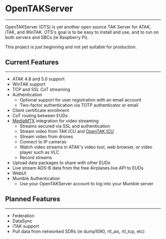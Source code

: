 # OpenTAKServer
***
OpenTAKServer (OTS) is yet another open source TAK Server for ATAK, iTAK, and WinTAK. OTS's goal is to be easy to install and use, and to run on both servers and SBCs (ie Raspberry Pi).

This project is just beginning and not yet suitable for production.

## Current Features
***
- ATAK 4.8 and 5.0 support
- WinTAK support
- TCP and SSL CoT streaming
- Authentication
    - Optional support for user registration with an email account
    - Two-factor authentication via TOTP authenticator or email
- Client certificate enrollment
- CoT routing between EUDs
- [MediaMTX](https://github.com/bluenviron/mediamtx) integration for video streaming
  - Streams secured via SSL and authentication
  - Stream video from TAK ICU and [OpenTAK ICU](https://github.com/brian7704/OpenTAK_ICU)
  - Stream video from drones
  - Connect to IP cameras
  - Watch video streams in ATAK's video tool, web browser, or video player such as VLC
  - Record streams
- Upload data packages to share with other EUDs
- Live stream ADS-B data from the free Airplanes.live API to EUDs
- WebUI
- Mumble Authentication 
    - Use your OpenTAKServer account to log into your Mumble server

## Planned Features
***
- Federation
- DataSync
- iTAK support
- Pull data from networked SDRs (ie dump1090, rtl_ais, rtl_tcp, etc)

